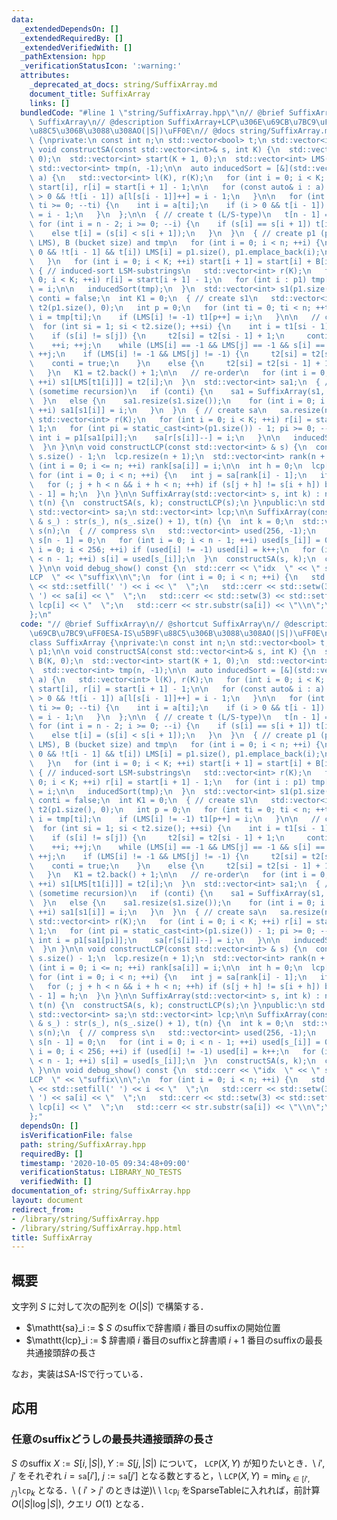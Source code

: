 ```yaml
---
data:
  _extendedDependsOn: []
  _extendedRequiredBy: []
  _extendedVerifiedWith: []
  _pathExtension: hpp
  _verificationStatusIcon: ':warning:'
  attributes:
    _deprecated_at_docs: string/SuffixArray.md
    document_title: SuffixArray
    links: []
  bundledCode: "#line 1 \"string/SuffixArray.hpp\"\n// @brief SuffixArray\n// @shortcut\
    \ SuffixArray\n// @description SuffixArray+LCP\u306E\u69CB\u7BC9\uFF0ESA-IS\u5B9F\
    \u88C5\u306B\u3088\u308AO(|S|)\uFF0E\n// @docs string/SuffixArray.md\nclass SuffixArray\
    \ {\nprivate:\n const int n;\n std::vector<bool> t;\n std::vector<int> p1;\n\n\
    \ void constructSA(const std::vector<int>& s, int K) {\n  std::vector<int> B(K,\
    \ 0);\n  std::vector<int> start(K + 1, 0);\n  std::vector<int> LMS(n, -1);\n \
    \ std::vector<int> tmp(n, -1);\n\n  auto inducedSort = [&](std::vector<int> &\
    \ a) {\n   std::vector<int> l(K), r(K);\n   for (int i = 0; i < K; ++i) l[i] =\
    \ start[i], r[i] = start[i + 1] - 1;\n\n   for (const auto& i : a) {\n    if (i\
    \ > 0 && !t[i - 1]) a[l[s[i - 1]]++] = i - 1;\n   }\n\n   for (int ti = n - 1;\
    \ ti >= 0; --ti) {\n    int i = a[ti];\n    if (i > 0 && t[i - 1]) a[r[s[i - 1]]--]\
    \ = i - 1;\n   }\n  };\n\n  { // create t (L/S-type)\n   t[n - 1] = true;\n  \
    \ for (int i = n - 2; i >= 0; --i) {\n    if (s[i] == s[i + 1]) t[i] = t[i + 1];\n\
    \    else t[i] = (s[i] < s[i + 1]);\n   }\n  }\n  { // create p1 (position of\
    \ LMS), B (bucket size) and tmp\n   for (int i = 0; i < n; ++i) {\n    if (i >\
    \ 0 && !t[i - 1] && t[i]) LMS[i] = p1.size(), p1.emplace_back(i);\n    ++B[s[i]];\n\
    \   }\n   for (int i = 0; i < K; ++i) start[i + 1] = start[i] + B[i];\n  }\n \
    \ { // induced-sort LSM-substrings\n   std::vector<int> r(K);\n   for (int i =\
    \ 0; i < K; ++i) r[i] = start[i + 1] - 1;\n   for (int i : p1) tmp[r[s[i]]--]\
    \ = i;\n\n   inducedSort(tmp);\n  }\n  std::vector<int> s1(p1.size());\n  bool\
    \ conti = false;\n  int K1 = 0;\n  { // create s1\n   std::vector<int> t1(p1.size()),\
    \ t2(p1.size(), 0);\n   int p = 0;\n   for (int ti = 0; ti < n; ++ti) {\n    int\
    \ i = tmp[ti];\n    if (LMS[i] != -1) t1[p++] = i;\n   }\n\n   // compress\n \
    \  for (int si = 1; si < t2.size(); ++si) {\n    int i = t1[si - 1], j = t1[si];\n\
    \    if (s[i] != s[j]) {\n     t2[si] = t2[si - 1] + 1;\n     continue;\n    }\n\
    \    ++i; ++j;\n    while (LMS[i] == -1 && LMS[j] == -1 && s[i] == s[j]) ++i,\
    \ ++j;\n    if (LMS[i] != -1 && LMS[j] != -1) {\n     t2[si] = t2[si - 1];\n \
    \    conti = true;\n    }\n    else {\n     t2[si] = t2[si - 1] + 1;\n    }\n\
    \   }\n   K1 = t2.back() + 1;\n\n   // re-order\n   for (int i = 0; i < t1.size();\
    \ ++i) s1[LMS[t1[i]]] = t2[i];\n  }\n  std::vector<int> sa1;\n  { // create sa1\
    \ (sometime recursion)\n   if (conti) {\n    sa1 = SuffixArray(s1, K1).sa;\n \
    \  }\n   else {\n    sa1.resize(s1.size());\n    for (int i = 0; i < s1.size();\
    \ ++i) sa1[s1[i]] = i;\n   }\n  }\n  { // create sa\n   sa.resize(n, -1);\n  \
    \ std::vector<int> r(K);\n   for (int i = 0; i < K; ++i) r[i] = start[i + 1] -\
    \ 1;\n   for (int pi = static_cast<int>(p1.size()) - 1; pi >= 0; --pi) {\n   \
    \ int i = p1[sa1[pi]];\n    sa[r[s[i]]--] = i;\n   }\n\n   inducedSort(sa);\n\
    \  }\n }\n\n void constructLCP(const std::vector<int> & s) {\n  const int n =\
    \ s.size() - 1;\n  lcp.resize(n + 1);\n  std::vector<int> rank(n + 1);\n  for\
    \ (int i = 0; i <= n; ++i) rank[sa[i]] = i;\n\n  int h = 0;\n  lcp[0] = 0;\n \
    \ for (int i = 0; i < n; ++i) {\n   int j = sa[rank[i] - 1];\n   if (h > 0) --h;\n\
    \   for (; j + h < n && i + h < n; ++h) if (s[j + h] != s[i + h]) break;\n   lcp[rank[i]\
    \ - 1] = h;\n  }\n }\n\n SuffixArray(std::vector<int> s, int k) : n(s.size()),\
    \ t(n) {\n  constructSA(s, k); constructLCP(s);\n }\npublic:\n std::string str;\n\
    \ std::vector<int> sa;\n std::vector<int> lcp;\n\n SuffixArray(const std::string\
    \ & s_) : str(s_), n(s_.size() + 1), t(n) {\n  int k = 0;\n  std::vector<int>\
    \ s(n);\n  { // compress s\n   std::vector<int> used(256, -1);\n   used[0] = 0;\
    \ s[n - 1] = 0;\n   for (int i = 0; i < n - 1; ++i) used[s_[i]] = 0;\n   for (int\
    \ i = 0; i < 256; ++i) if (used[i] != -1) used[i] = k++;\n   for (int i = 0; i\
    \ < n - 1; ++i) s[i] = used[s_[i]];\n  }\n  constructSA(s, k);\n  constructLCP(s);\n\
    \ }\n\n void debug_show() const {\n  std::cerr << \"idx  \" << \" sa  \" << \"\
    LCP  \" << \"suffix\\n\";\n  for (int i = 0; i < n; ++i) {\n   std::cerr << std::setw(3)\
    \ << std::setfill(' ') << i << \"  \";\n   std::cerr << std::setw(3) << std::setfill('\
    \ ') << sa[i] << \"  \";\n   std::cerr << std::setw(3) << std::setfill(' ') <<\
    \ lcp[i] << \"  \";\n   std::cerr << str.substr(sa[i]) << \"\\n\";\n  }\n }\n\
    };\n"
  code: "// @brief SuffixArray\n// @shortcut SuffixArray\n// @description SuffixArray+LCP\u306E\
    \u69CB\u7BC9\uFF0ESA-IS\u5B9F\u88C5\u306B\u3088\u308AO(|S|)\uFF0E\n// @docs string/SuffixArray.md\n\
    class SuffixArray {\nprivate:\n const int n;\n std::vector<bool> t;\n std::vector<int>\
    \ p1;\n\n void constructSA(const std::vector<int>& s, int K) {\n  std::vector<int>\
    \ B(K, 0);\n  std::vector<int> start(K + 1, 0);\n  std::vector<int> LMS(n, -1);\n\
    \  std::vector<int> tmp(n, -1);\n\n  auto inducedSort = [&](std::vector<int> &\
    \ a) {\n   std::vector<int> l(K), r(K);\n   for (int i = 0; i < K; ++i) l[i] =\
    \ start[i], r[i] = start[i + 1] - 1;\n\n   for (const auto& i : a) {\n    if (i\
    \ > 0 && !t[i - 1]) a[l[s[i - 1]]++] = i - 1;\n   }\n\n   for (int ti = n - 1;\
    \ ti >= 0; --ti) {\n    int i = a[ti];\n    if (i > 0 && t[i - 1]) a[r[s[i - 1]]--]\
    \ = i - 1;\n   }\n  };\n\n  { // create t (L/S-type)\n   t[n - 1] = true;\n  \
    \ for (int i = n - 2; i >= 0; --i) {\n    if (s[i] == s[i + 1]) t[i] = t[i + 1];\n\
    \    else t[i] = (s[i] < s[i + 1]);\n   }\n  }\n  { // create p1 (position of\
    \ LMS), B (bucket size) and tmp\n   for (int i = 0; i < n; ++i) {\n    if (i >\
    \ 0 && !t[i - 1] && t[i]) LMS[i] = p1.size(), p1.emplace_back(i);\n    ++B[s[i]];\n\
    \   }\n   for (int i = 0; i < K; ++i) start[i + 1] = start[i] + B[i];\n  }\n \
    \ { // induced-sort LSM-substrings\n   std::vector<int> r(K);\n   for (int i =\
    \ 0; i < K; ++i) r[i] = start[i + 1] - 1;\n   for (int i : p1) tmp[r[s[i]]--]\
    \ = i;\n\n   inducedSort(tmp);\n  }\n  std::vector<int> s1(p1.size());\n  bool\
    \ conti = false;\n  int K1 = 0;\n  { // create s1\n   std::vector<int> t1(p1.size()),\
    \ t2(p1.size(), 0);\n   int p = 0;\n   for (int ti = 0; ti < n; ++ti) {\n    int\
    \ i = tmp[ti];\n    if (LMS[i] != -1) t1[p++] = i;\n   }\n\n   // compress\n \
    \  for (int si = 1; si < t2.size(); ++si) {\n    int i = t1[si - 1], j = t1[si];\n\
    \    if (s[i] != s[j]) {\n     t2[si] = t2[si - 1] + 1;\n     continue;\n    }\n\
    \    ++i; ++j;\n    while (LMS[i] == -1 && LMS[j] == -1 && s[i] == s[j]) ++i,\
    \ ++j;\n    if (LMS[i] != -1 && LMS[j] != -1) {\n     t2[si] = t2[si - 1];\n \
    \    conti = true;\n    }\n    else {\n     t2[si] = t2[si - 1] + 1;\n    }\n\
    \   }\n   K1 = t2.back() + 1;\n\n   // re-order\n   for (int i = 0; i < t1.size();\
    \ ++i) s1[LMS[t1[i]]] = t2[i];\n  }\n  std::vector<int> sa1;\n  { // create sa1\
    \ (sometime recursion)\n   if (conti) {\n    sa1 = SuffixArray(s1, K1).sa;\n \
    \  }\n   else {\n    sa1.resize(s1.size());\n    for (int i = 0; i < s1.size();\
    \ ++i) sa1[s1[i]] = i;\n   }\n  }\n  { // create sa\n   sa.resize(n, -1);\n  \
    \ std::vector<int> r(K);\n   for (int i = 0; i < K; ++i) r[i] = start[i + 1] -\
    \ 1;\n   for (int pi = static_cast<int>(p1.size()) - 1; pi >= 0; --pi) {\n   \
    \ int i = p1[sa1[pi]];\n    sa[r[s[i]]--] = i;\n   }\n\n   inducedSort(sa);\n\
    \  }\n }\n\n void constructLCP(const std::vector<int> & s) {\n  const int n =\
    \ s.size() - 1;\n  lcp.resize(n + 1);\n  std::vector<int> rank(n + 1);\n  for\
    \ (int i = 0; i <= n; ++i) rank[sa[i]] = i;\n\n  int h = 0;\n  lcp[0] = 0;\n \
    \ for (int i = 0; i < n; ++i) {\n   int j = sa[rank[i] - 1];\n   if (h > 0) --h;\n\
    \   for (; j + h < n && i + h < n; ++h) if (s[j + h] != s[i + h]) break;\n   lcp[rank[i]\
    \ - 1] = h;\n  }\n }\n\n SuffixArray(std::vector<int> s, int k) : n(s.size()),\
    \ t(n) {\n  constructSA(s, k); constructLCP(s);\n }\npublic:\n std::string str;\n\
    \ std::vector<int> sa;\n std::vector<int> lcp;\n\n SuffixArray(const std::string\
    \ & s_) : str(s_), n(s_.size() + 1), t(n) {\n  int k = 0;\n  std::vector<int>\
    \ s(n);\n  { // compress s\n   std::vector<int> used(256, -1);\n   used[0] = 0;\
    \ s[n - 1] = 0;\n   for (int i = 0; i < n - 1; ++i) used[s_[i]] = 0;\n   for (int\
    \ i = 0; i < 256; ++i) if (used[i] != -1) used[i] = k++;\n   for (int i = 0; i\
    \ < n - 1; ++i) s[i] = used[s_[i]];\n  }\n  constructSA(s, k);\n  constructLCP(s);\n\
    \ }\n\n void debug_show() const {\n  std::cerr << \"idx  \" << \" sa  \" << \"\
    LCP  \" << \"suffix\\n\";\n  for (int i = 0; i < n; ++i) {\n   std::cerr << std::setw(3)\
    \ << std::setfill(' ') << i << \"  \";\n   std::cerr << std::setw(3) << std::setfill('\
    \ ') << sa[i] << \"  \";\n   std::cerr << std::setw(3) << std::setfill(' ') <<\
    \ lcp[i] << \"  \";\n   std::cerr << str.substr(sa[i]) << \"\\n\";\n  }\n }\n\
    };"
  dependsOn: []
  isVerificationFile: false
  path: string/SuffixArray.hpp
  requiredBy: []
  timestamp: '2020-10-05 09:34:48+09:00'
  verificationStatus: LIBRARY_NO_TESTS
  verifiedWith: []
documentation_of: string/SuffixArray.hpp
layout: document
redirect_from:
- /library/string/SuffixArray.hpp
- /library/string/SuffixArray.hpp.html
title: SuffixArray
---
```

## 概要
文字列 $S$ に対して次の配列を $O(|S|)$ で構築する．
  - $\mathtt{sa}_i := $ $S$ のsuffixで辞書順 $i$ 番目のsuffixの開始位置
  - $\mathtt{lcp}_i := $ 辞書順 $i$ 番目のsuffixと辞書順 $i+1$ 番目のsuffixの最長共通接頭辞の長さ

なお，実装はSA-ISで行っている．

## 応用
### 任意のsuffixどうしの最長共通接頭辞の長さ
$S$ のsuffix $X:=S[i,|S|), Y:=S[j,|S|)$ について， $\mathtt{LCP}(X, Y)$ が知りたいとき．\\
$i', j'$ をそれぞれ $i = \mathtt{sa}[i']$, $j := \mathtt{sa}[j']$ となる数とすると，\\
$\mathtt{LCP}(X, Y) = \min_{k\in[i',j')}{\mathtt{lcp}_k}$ となる．\\
( $i'>j'$ のときは逆)\\
\\
$\mathtt{lcp}_i$ をSparseTableに入れれば，前計算 $O(|S|\log |S|)$, クエリ $O(1)$ となる．